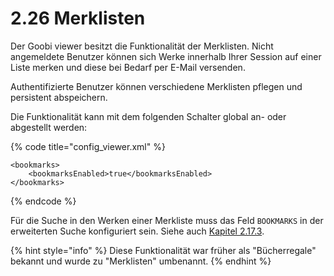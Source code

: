 # 2.26 Merklisten

Der Goobi viewer besitzt die Funktionalität der Merklisten. Nicht angemeldete Benutzer können sich Werke innerhalb Ihrer Session auf einer Liste merken und diese bei Bedarf per E-Mail versenden.

Authentifizierte Benutzer können verschiedene Merklisten pflegen und persistent abspeichern.

Die Funktionalität kann mit dem folgenden Schalter global an- oder abgestellt werden:

{% code title="config\_viewer.xml" %}
```markup
<bookmarks>
    <bookmarksEnabled>true</bookmarksEnabled>
</bookmarks>
```
{% endcode %}

Für die Suche in den Werken einer Merkliste muss das Feld `BOOKMARKS` in der erweiterten Suche konfiguriert sein. Siehe auch [Kapitel 2.17.3](2.17/2.17.3.md).

{% hint style="info" %}
Diese Funktionalität war früher als "Bücherregale" bekannt und wurde zu "Merklisten" umbenannt.
{% endhint %}

